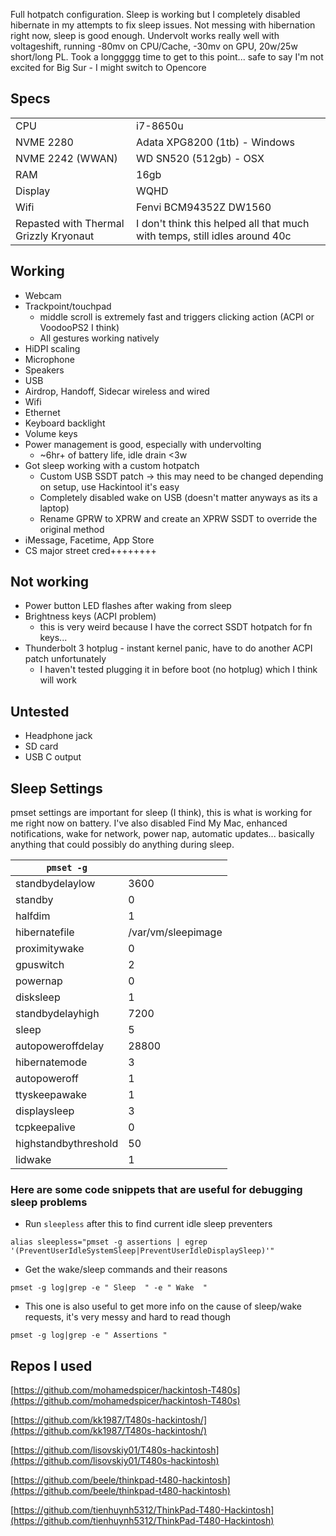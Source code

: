 Full hotpatch configuration. Sleep is working but I completely disabled hibernate in my attempts to fix sleep issues. Not messing with hibernation right now, sleep is good enough. Undervolt works really well with voltageshift, running -80mv on CPU/Cache, -30mv on GPU, 20w/25w short/long PL. Took a longgggg time to get to this point... safe to say I'm not excited for Big Sur - I might switch to Opencore

## Specs
|||
|--|--|
| CPU | i7-8650u |
| NVME 2280 | Adata XPG8200 (1tb) - Windows|
| NVME 2242 (WWAN) | WD SN520 (512gb) - OSX|
| RAM | 16gb |
| Display | WQHD |
| Wifi | Fenvi BCM94352Z DW1560 |
| Repasted with Thermal Grizzly Kryonaut| I don't think this helped all that much with temps, still idles around 40c|

## Working
 - Webcam 
 - Trackpoint/touchpad 
	 - middle scroll is extremely fast and triggers clicking action (ACPI or VoodooPS2 I think)
	 - All gestures working natively
 - HiDPI scaling
 - Microphone
 - Speakers 
 - USB
 - Airdrop, Handoff, Sidecar wireless and wired
 - Wifi
 - Ethernet
 - Keyboard backlight
 - Volume keys
 - Power management is good, especially with undervolting
	 - ~6hr+ of battery life, idle drain <3w
 - Got sleep working with a custom hotpatch
 	 - Custom USB SSDT patch -> this may need to be changed depending on setup, use Hackintool it's easy
  	 - Completely disabled wake on USB (doesn't matter anyways as its a laptop)
	 - Rename GPRW to XPRW and create an XPRW SSDT to override the original method
 - iMessage, Facetime, App Store
 - CS major street cred++++++++

## Not working
 - Power button LED flashes after waking from sleep
 - Brightness keys (ACPI problem)
 	 - this is very weird because I have the correct SSDT hotpatch for fn keys...
 - Thunderbolt 3 hotplug - instant kernel panic, have to do another ACPI patch unfortunately
 	- I haven't tested plugging it in before boot (no hotplug) which I think will work

## Untested
 - Headphone jack
 - SD card
 - USB C output

## Sleep Settings

pmset settings are important for sleep (I think), this is what is working for me right now on battery. I've also disabled Find My Mac, enhanced notifications, wake for network, power nap, automatic updates... basically anything that could possibly do anything during sleep.

|```pmset -g```||
 |--|--|
| standbydelaylow  |    3600 |
| standby          |    0|
| halfdim          |    1|
| hibernatefile    |    /var/vm/sleepimage|
 |proximitywake    |    0|
 |gpuswitch        |    2|
| powernap         |    0|
| disksleep        |    1|
| standbydelayhigh |    7200|
| sleep            |    5|
| autopoweroffdelay |   28800|
| hibernatemode    |    3|
| autopoweroff     |    1|
| ttyskeepawake    |    1|
| displaysleep     |    3|
| tcpkeepalive     |    0|
| highstandbythreshold | 50|
| lidwake            | 1|

### Here are some code snippets that are useful for debugging sleep problems

- Run ```sleepless``` after this to find current idle sleep preventers

```alias sleepless="pmset -g assertions | egrep '(PreventUserIdleSystemSleep|PreventUserIdleDisplaySleep)'"```

- Get the wake/sleep commands and their reasons

```pmset -g log|grep -e " Sleep  " -e " Wake  "```

- This one is also useful to get more info on the cause of sleep/wake requests, it's very messy and hard to read though

```pmset -g log|grep -e " Assertions " ```


## Repos I used

[https://github.com/mohamedspicer/hackintosh-T480s](https://github.com/mohamedspicer/hackintosh-T480s)

[https://github.com/kk1987/T480s-hackintosh/](https://github.com/kk1987/T480s-hackintosh/)

[https://github.com/lisovskiy01/T480s-hackintosh](https://github.com/lisovskiy01/T480s-hackintosh)

[https://github.com/beele/thinkpad-t480-hackintosh](https://github.com/beele/thinkpad-t480-hackintosh)

[https://github.com/tienhuynh5312/ThinkPad-T480-Hackintosh](https://github.com/tienhuynh5312/ThinkPad-T480-Hackintosh)
